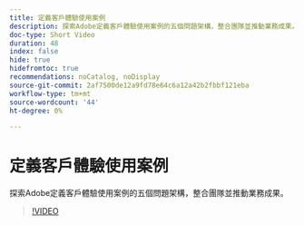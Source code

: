 ```yaml
---
title: 定義客戶體驗使用案例
description: 探索Adobe定義客戶體驗使用案例的五個問題架構，整合團隊並推動業務成果。
doc-type: Short Video
duration: 48
index: false
hide: true
hidefromtoc: true
recommendations: noCatalog, noDisplay
source-git-commit: 2af7500de12a9fd78e64c6a12a42b2fbbf121eba
workflow-type: tm+mt
source-wordcount: '44'
ht-degree: 0%

---
```



# 定義客戶體驗使用案例

探索Adobe定義客戶體驗使用案例的五個問題架構，整合團隊並推動業務成果。

<!-- 85_S651_3442537_47_defining-customer-experience-use-cases -->
>[!VIDEO](https://video.tv.adobe.com/v/3458292/?learn=on&enablevpops=true)
